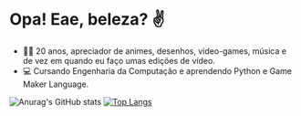 # Opa! Eae, beleza? ✌

- 👨‍💻 20 anos, apreciador de animes, desenhos, video-games, música e de vez em quando eu faço umas edições de vídeo.
- 💻 Cursando Engenharia da Computação e aprendendo Python e Game Maker Language.

![Anurag's GitHub stats](https://github-readme-stats.vercel.app/api?username=paulo-voice&show_icons=true&theme=radical) [![Top Langs](https://github-readme-stats.vercel.app/api/top-langs/?username=paulo-voice&layout=donut&theme=radical)](https://github.com/anuraghazra/github-readme-stats)




<!--
**paulo-voice/paulo-voice** is a ✨ _special_ ✨ repository because its `README.md` (this file) appears on your GitHub profile.

Here are some ideas to get you started:

- 🔭 I’m currently working on ...
- 🌱 I’m currently learning ...
- 👯 I’m looking to collaborate on ...
- 🤔 I’m looking for help with ...
- 💬 Ask me about ...
- 📫 How to reach me: ...
- 😄 Pronouns: ...
- ⚡ Fun fact: ...
-->
